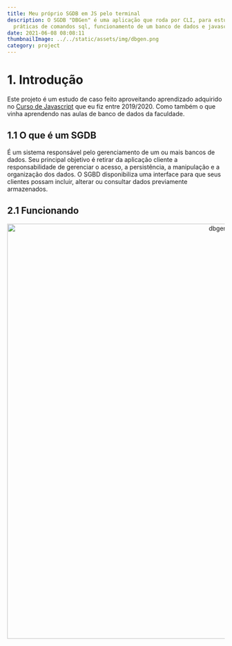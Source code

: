 ```yaml
---
title: Meu próprio SGDB em JS pelo terminal
description: O SGDB "DBGen" é uma aplicação que roda por CLI, para estudar as
  práticas de comandos sql, funcionamento de um banco de dados e javascript.
date: 2021-06-08 08:08:11
thumbnailImage: ../../static/assets/img/dbgen.png
category: project
---
```

# 1. Introdução
Este projeto é um estudo de caso feito aproveitando aprendizado adquirido no [Curso de Javascript](https://app.agilecode.com.br/javascriptmasterclass) que eu fiz entre 2019/2020. Como também o que vinha aprendendo nas aulas de banco de dados da faculdade.
 
## 1.1 O que é um SGDB
É um sistema responsável pelo gerenciamento de um ou mais bancos de dados. Seu principal objetivo é retirar da aplicação cliente a responsabilidade de gerenciar o acesso, a persistência, a manipulação e a organização dos dados. O SGBD disponibiliza uma interface para que seus clientes possam incluir, alterar ou consultar dados previamente armazenados.

## 2.1 Funcionando
<p align="center"><img src="https://user-images.githubusercontent.com/45276342/121274178-57e6d400-c8a0-11eb-86d3-4078e50aaa35.gif" alt="dbgen" width="960" height="auto" /></p>

